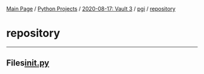 [Main Page](/) / [Python Projects](/python) / [2020-08-17: Vault 3](2020-08-17_Vault_3) / [pgi](pgi) / [repository](repository)

# repository

-----

## Files[__init__.py](__init__.py)